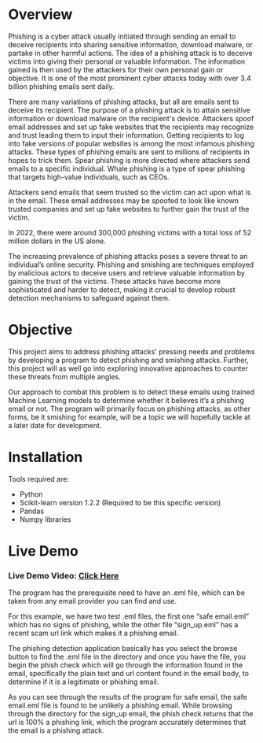 # Overview
Phishing is a cyber attack usually initiated through sending an email to deceive recipients into sharing sensitive information, download malware, or partake in other harmful actions. The idea of a phishing attack is to deceive victims into giving their personal or valuable information. The information gained is then used by the attackers for their own personal gain or objective. It is one of the most prominent cyber attacks today with over 3.4 billion phishing emails sent daily.

There are many variations of phishing attacks, but all are emails sent to deceive its recipient. The purpose of a phishing attack is to attain sensitive information or download malware on the recipient's device. Attackers spoof email addresses and set up fake websites that the recipients may recognize and trust leading them to input their information. Getting recipients to log into fake versions of popular websites is among the most infamous phishing attacks. These types of phishing emails are sent to millions of recipients in hopes to trick them. Spear phishing is more directed where attackers send emails to a specific individual. Whale phishing is a type of spear phishing that targets high-value individuals, such as CEOs.

Attackers send emails that seem trusted so the victim can act upon what is in the email. These email addresses may be spoofed to look like known trusted companies and set up fake websites to further gain the trust of the victim.

In 2022, there were around 300,000 phishing victims with a total loss of 52 million dollars in the US alone. 

The increasing prevalence of phishing attacks poses a severe threat to an individual’s online security. Phishing and smishing are techniques employed by malicious actors to deceive users and retrieve valuable information by gaining the trust of the victims. These attacks have become more sophisticated and harder to detect, making it crucial to develop robust detection mechanisms to safeguard against them.

# Objective
This project aims to address phishing attacks' pressing needs and problems by developing a program to detect phishing and smishing attacks. Further, this project will as well go into exploring innovative approaches to counter these threats from multiple angles.

Our approach to combat this problem is to detect these emails using trained Machine Learning models to determine whether it believes it’s a phishing email or not. The program will primarily focus on phishing attacks, as other forms, be it smishing for example, will be a topic we will hopefully tackle at a later date for development.

# Installation 
Tools required are:
- Python
- Scikit-learn version 1.2.2 (Required to be this specific version)
- Pandas
- Numpy libraries

# Live Demo
### Live Demo Video: [Click Here](https://youtu.be/yj_bCdpq26Q)

The program has the prerequisite need to have an .eml file, which can be taken from any email provider you can find and use.

For this example, we have two test .eml files, the first one “safe email.eml”  which has no signs of phishing, while the other file “sign_up.eml” has a recent scam url link which makes it a phishing email.

The phishing detection application basically has you select the browse button to find the .eml file in the directory and once you have the file, you begin the phish check which will go through the information found in the email, specifically the plain text and url content found in the email body, to determine if it is a legitimate or phishing email.

As you can see through the results of the program for safe email, the safe email.eml file is found to be unlikely a phishing email. While browsing through the directory for the sign_up email, the phish check returns that the url is 100% a phishing link, which the program accurately determines that the email is a phishing attack.




